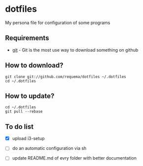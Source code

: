 # dotfiles

My persona file for configuration of some programs

## Requirements

* [git](https://git-scm.com/book/en/v2/Getting-Started-Installing-Git) - Git is
the most use way to download something on github
  
## How to download?

    git clone git://github.com/requema/dotfiles ~/.dotfiles
    cd ~/.dotfiles

## How to update?

    cd ~/.dotfiles
    git pull --rebase

## To do list

* [x] upload i3-setup

* [ ] do an automatic configuration via sh

* [ ] update README.md of evry folder with better documentation
